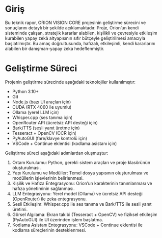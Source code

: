 # Giriş

Bu teknik rapor, ORION VISION CORE projesinin geliştirme sürecini ve sonuçlarını detaylı bir şekilde açıklamaktadır. Proje, Orion’un kendi sisteminde çalışan, stratejik kararlar alabilen, kişilikli ve çevresiyle etkileşim kurabilen yapay zekâ altyapısının sıfır bütçeyle geliştirilmesi amacıyla başlatılmıştır. Bu amaç doğrultusunda, hafızalı, etkileşimli, kendi kararlarını alabilen bir danışman-yapay zeka hedeflenmiştir.

# Geliştirme Süreci

Projenin geliştirme sürecinde aşağıdaki teknolojiler kullanılmıştır:

*   Python 3.10+
*   Git
*   Node.js (bazı UI araçları için)
*   CUDA (RTX 4060 ile uyumlu)
*   Ollama (yerel LLM için)
*   Whisper.cpp (ses tanıma için)
*   OpenRouter API (ücretsiz API desteği için)
*   Bark/TTS (sesli yanıt üretme için)
*   Tesseract + OpenCV (OCR için)
*   PyAutoGUI (fare/klavye kontrolü için)
*   VSCode + Continue eklentisi (kodlama asistanı için)

Geliştirme süreci aşağıdaki adımlardan oluşmuştur:

1.  Ortam Kurulumu: Python, gerekli sistem araçları ve proje klasörünün oluşturulması.
2.  Yapı Kurulumu ve Modüller: Temel dosya yapısının oluşturulması ve modüllerin işlevlerinin belirlenmesi.
3.  Kişilik ve Hafıza Entegrasyonu: Orion’un karakterinin tanımlanması ve hafıza yönetiminin sağlanması.
4.  LLM Entegrasyonu: Yerel model (Ollama) ve ücretsiz API desteği (OpenRouter) ile zeka entegrasyonu.
5.  Sesli Etkileşim: Whisper.cpp ile ses tanıma ve Bark/TTS ile sesli yanıt üretimi.
6.  Görsel Algılama: Ekran takibi (Tesseract + OpenCV) ve fiziksel etkileşim (PyAutoGUI) ile UI üzerinden işlem başlatma.
7.  Kodlama Asistanı Entegrasyonu: VSCode + Continue eklentisi ile kodlama süreçlerinin desteklenmesi.